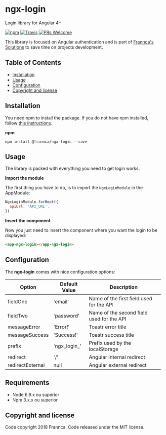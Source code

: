 # ngx-login

Login library for Angular 4+

[![npm](https://img.shields.io/npm/v/%40frannca/ngx-login.svg?style=for-the-badge)](https://www.npmjs.com/package/@frannca/ngx-login)
[![Travis](https://img.shields.io/travis/Frannca/ngx-login.svg?style=for-the-badge)](https://travis-ci.org/Frannca/ngx-login)
[![PRs Welcome](https://img.shields.io/badge/PRs-welcome-brightgreen.svg?style=for-the-badge)](http://makeapullrequest.com)

This library is focused on Angular authentication and is part of [Frannca's Solutions](http://frannca.com) to save time on projects development.

## Table of Contents

- [Installation](#installation)
- [Usage](#usage)
- [Configuration](#configuration)
- [Copyright and license](#copyright-and-license)

## Installation

You need npm to install the package. If you do not have npm installed, follow [this instructions](https://github.com/npm/npm).

**npm**

```
npm install @frannca/ngx-login --save
```

## Usage

The library is packed with everything you need to get login works.

**Import the module**

The first thing you have to do, is to import the `NgxLoginModule` in the AppModule:

```javascript
NgxLoginModule.forRoot({
  apiUrl: 'API_URL',
})
```

**Insert the component**

Now you just need to insert the component where you want the login to be displayed:

```html
<app-ngx-login></app-ngx-login>
```

## Configuration

The **ngx-login** comes with nice configuration options:

| Option           | Default Value | Description                               |
| ---------------- | ------------- | ----------------------------------------- |
| fieldOne         | 'email'       | Name of the first field used for the API  |
| fieldTwo         | 'password'    | Name of the second field used for the API |
| messageError     | 'Error!'      | Toastr error title                        |
| messageSuccess   | 'Success!'    | Toastr success title                      |
| prefix           | 'ngx_login_'  | Prefix used by the localStorage           |
| redirect         | '/'           | Angular internal redirect                 |
| redirectExternal | null          | Angular external redirect                 |

## Requirements

- Node 6.9.x ou superior
- Npm 3.x.x ou superior

## Copyright and license

Code copyright 2018 Frannca. Code released under the MIT license.
